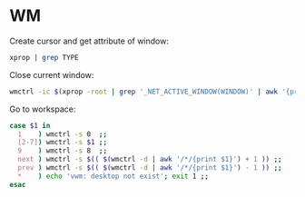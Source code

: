 # WM

Create cursor and get attribute of window:

```bash
xprop | grep TYPE
```

Close current window:

```bash
wmctrl -ic $(xprop -root | grep '_NET_ACTIVE_WINDOW(WINDOW)' | awk '{print $5}')
```

Go to workspace:

```bash
case $1 in
  1    ) wmctrl -s 0  ;;
  [2-7]) wmctrl -s $1 ;;
  9    ) wmctrl -s 8  ;;
  next ) wmctrl -s $(( $(wmctrl -d | awk '/*/{print $1}') + 1 )) ;;
  prev ) wmctrl -s $(( $(wmctrl -d | awk '/*/{print $1}') - 1 )) ;;
  *    ) echo 'vwm: desktop not exist'; exit 1 ;;
esac
```
